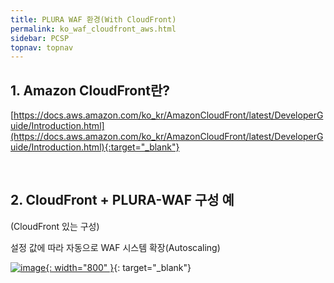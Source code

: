 ```yaml
---
title: PLURA WAF 환경(With CloudFront)
permalink: ko_waf_cloudfront_aws.html
sidebar: PCSP
topnav: topnav
---
```



## 1. Amazon CloudFront란?  
[https://docs.aws.amazon.com/ko_kr/AmazonCloudFront/latest/DeveloperGuide/Introduction.html](https://docs.aws.amazon.com/ko_kr/AmazonCloudFront/latest/DeveloperGuide/Introduction.html){:target="_blank"}

<br />

## 2. CloudFront + PLURA-WAF 구성 예

(CloudFront 있는 구성)

설정 값에 따라 자동으로 WAF 시스템 확장(Autoscaling)

[![image](/docs/images/Public_Cloud/cloudfront/03.png){: width="800"  }](/docs/images/Public_Cloud/cloudfront/03.png){: target="_blank"}